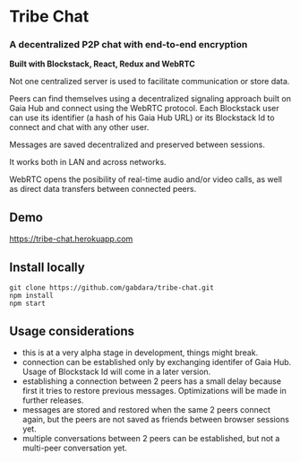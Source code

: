 # Tribe Chat

### A decentralized P2P chat with end-to-end encryption

__Built with Blockstack, React, Redux and WebRTC__

Not one centralized server is used to facilitate communication or store data.

Peers can find themselves using a decentralized signaling approach built on Gaia Hub and connect using the WebRTC protocol.
Each Blockstack user can use its identifier (a hash of his Gaia Hub URL) or its Blockstack Id to connect and chat with any other user.

Messages are saved decentralized and preserved between sessions.

It works both in LAN and across networks.

WebRTC opens the posibility of real-time audio and/or video calls, as well as direct data transfers between connected peers.

## Demo
https://tribe-chat.herokuapp.com

## Install locally
```
git clone https://github.com/gabdara/tribe-chat.git
npm install
npm start
```

## Usage considerations

- this is at a very alpha stage in development, things might break.
- connection can be established only by exchanging identifer of Gaia Hub. Usage of Blockstack Id will come in a later version.
- establishing a connection between 2 peers has a small delay because first it tries to restore previous messages. Optimizations will be made in further releases.
- messages are stored and restored when the same 2 peers connect again, but the peers are not saved as friends between browser sessions yet.
- multiple conversations between 2 peers can be established, but not a multi-peer conversation yet.
